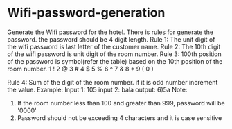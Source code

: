 # Wifi-password-generation

Generate the Wifi password for the hotel. There is rules for generate the password. the password 
should be 4 digit length.
Rule 1: The unit digit of the wifi password is last letter of the customer name.
Rule 2: The 10th digit of the wifi password is unit digit of the room number.
Rule 3: 100th position of the password is symbol(refer the table) based on the 10th position of 
the room number.
1 !
2 @
3 #
4 $
5 %
6 ^
7 &
8 *
9 (
0 )

Rule 4: Sum of the digit of the room number. if it is odd number increment the value.
Example:
Input 1: 105
input 2: bala
output: 6)5a
Note:
1. If the room number less than 100 and greater than 999, password will be '0000'
2. Password should not be exceeding 4 characters and it is case sensitive
